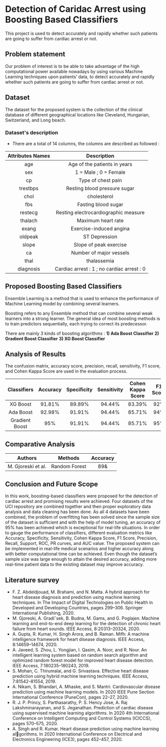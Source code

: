 # Detection of Caridac Arrest using Boosting Based Classifiers


This project is used to detect accurately and rapidly whether such patients are going to suffer from cardiac arrest or not.

## Problem statement

Our problem of interest is to be able to take advantage of the high computational power available nowadays by using various Machine Learning techniques upon patients’ data, to detect accurately and rapidly whether such patients are going to suffer from cardiac arrest or not.

## Dataset

The dataset for the proposed system is the collection of the clinical database of different geographical locations like Cleveland, Hungarian, Switzerland, and Long beach.

### Dataset's description

- There are a total of 14 columns, the columns are described as followed :

| Attributes Names | Description |
| :---: | :---: |
| age | Age of the patients in years |
| sex | 1 = Male ; 0 = Female |
| cp | Type of chest pain |
| trestbps | Resting blood pressure sugar |
| chol | cholesterol |
| fbs | Fasting blood sugar |
| restecg | Resting electrocardiographic measure |
| thalach | Maximum heart rate |
| exang | Exercise-induced angina |
| oldpeak | ST Depression |
| slope | Slope of peak exercise |
| ca | Number of major vessels |
| thal | thalassemia |
| diagnosis | Cardiac arrest : 1 ; no cardiac arrest : 0 |

## Proposed Boosting Based Classifiers

Ensemble Learning is a method that is used to enhance the performance of Machine Learning model by combining several learners.

Boosting refers to any Ensemble method that can combine several weak learners into a strong learner. The general idea of most boosting methods is to train predictors sequentially, each trying to correct its predecessor.

There are mainly 3 kinds of boosting algorithms :
**1) Ada Boost Classifier** 
**2) Gradient Boost Classifier**
**3) XG Boost Classifier**

## Analysis of Results

The confusion matrix, accuracy score, precision, recall, sensitivity, F1 score, and Cohen Kappa Score are used in the evaluation process.

| Classifiers | Accuracy | Specificity | Sensitivity | Cohen Kappa Score | F1 Score |
| :---: | :---: | :---: | :---: | :---: | :---: |
| XG Boost | 91.81% | 89.89% | 94.44% | 83.39% | 92% |
| Ada Boost | 92.98% | 91.91% | 94.44% | 85.71% | 94% |
| Gradient Boost | 95% | 91.91% | 94.44% | 85.71% | 95% |

## Comparative Analysis

| Authors | Methods | Accuracy |
| :---: | :---: | :---: |
| M. Gjoreski et al. | Random Forest | 89& |

## Conclusion and Future Scope

In this work, boosting-based classifiers were proposed for the detection of cardiac arrest and promising results were achieved. Four datasets of the UCI repository are combined together and then proper exploratory data analysis and data cleaning has been done. As all 4 datasets have been combined, the problem of overfitting has been solved since the sample size of the dataset is sufficient and with the help of model tuning, an accuracy of 95% has been achieved which is exceptional for real-life situations. In order to gauge the performance of classifiers, different evaluation metrics like Accuracy, Specificity, Sensitivity, Cohen Kappa Score, F1 Score, Precision, Recall, Support, ROC, PR curves, and AUC value. The proposed system can be implemented in real-life medical scenarios and higher accuracy along with better computational time can be achieved. Even though the dataset’s sample size was large enough to attain the desired accuracy, adding more real-time patient data to the existing dataset may improve accuracy.

## Literature survey
- F. Z. Abdeldjouad, M. Brahami, and N. Matta. A hybrid approach for heart disease diagnosis and prediction using machine learning techniques. In The Impact of Digital Technologies on Public Health in Developed and Developing Countries, pages 299–306. Springer International Publishing, 2020. 
- M. Gjoreski, A. Gradiˇsek, B. Budna, M. Gams, and G. Poglajen. Machine learning and end-to-end deep learning for the detection of chronic heart failure from heart sounds. IEEE Access, 8:20313–20324, 2020. 
- A. Gupta, R. Kumar, H. Singh Arora, and B. Raman. Mifh: A machine intelligence framework for heart disease diagnosis. IEEE Access, 8:14659–14674, 2020.
- A. Javeed, S. Zhou, L. Yongjian, I. Qasim, A. Noor, and R. Nour. An intelligent learning system based on random search algorithm and optimized random forest model for improved heart disease detection. IEEE Access, 7:180235–180243, 2019.
- S. Mohan, C. Thirumalai, and G. Srivastava. Effective heart disease prediction using hybrid machine learning techniques. IEEE Access, 7:81542–81554, 2019.
- A. Nikam, S. Bhandari, A. Mhaske, and S. Mantri. Cardiovascular disease prediction using machine learning models. In 2020 IEEE Pune Section International Conference (PuneCon), pages 22–27, 2020.
- R. J. P. Princy, S. Parthasarathy, P. S. Hency Jose, A. Raj Lakshminarayanan, and S. Jeganathan. Prediction of cardiac disease using supervised machine learning algorithms. In 2020 4th International Conference on Intelligent Computing and Control Systems (ICICCS), pages 570–575, 2020.
- A. Singh and R. Kumar. Heart disease prediction using machine learning algorithms. In 2020 International Conference on Electrical and Electronics Engineering (ICE3), pages 452–457, 2020.
